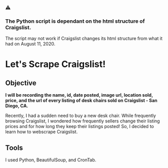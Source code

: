 ### ⚠️ 
### The Python script is dependant on the html structure of Craigslist.  
The script may not work if Craigslist changes its html structure from what it had on August 11, 2020.

# Let's Scrape Craigslist!

## Objective

**I will be recording the name, id, date posted, image url, location sold, price, and the url of every listing of desk chairs sold on Craigslist - San Diego, CA.**

Recently, I had a sudden need to buy a new desk chair.
While frequently browsing Craigslist, I wondered how frequently sellers change their listing prices
and for how long they keep their listings posted!
So, I decided to learn how to webscrape Craigslist.

## Tools

I used Python, BeautifulSoup, and CronTab.

